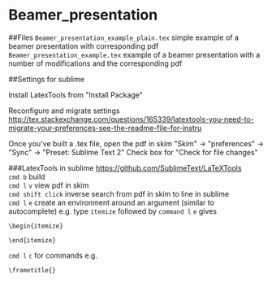 # Beamer_presentation
##Files
`Beamer_presentation_example_plain.tex` simple example of a beamer presentation with corresponding pdf 
`Beamer_presentation_example.tex` example of a beamer presentation with a number of modifications and the corresponding pdf



##Settings for sublime

Install LatexTools from "Install Package"

Reconfigure and migrate settings
http://tex.stackexchange.com/questions/165339/latextools-you-need-to-migrate-your-preferences-see-the-readme-file-for-instru

Once you've built a .tex file, open the pdf in skim
"Skim" -> "preferences" -> "Sync" -> "Preset: Sublime Text 2"
Check box for "Check for file changes"

###LatexTools in sublime
https://github.com/SublimeText/LaTeXTools  
`cmd b` build  
`cmd l` `v` view pdf in skim  
`cmd shift click` inverse search from pdf in skim to line in sublime  
`cmd l` `e` create an environment around an argument (similar to autocomplete) e.g. type `itemize` followed by `command l` `e` gives   
```
\begin{itemize}

\end{itemize}
```
`cmd l` `c` for commands e.g. 

`\frametitle{}`
